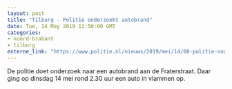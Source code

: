 ```yaml
---
layout: post
title: "Tilburg - Politie onderzoekt autobrand"
date: Tue, 14 May 2019 11:50:00 GMT
categories: 
- noord-brabant 
- tilburg 
externe_link: "https://www.politie.nl/nieuws/2019/mei/14/08-politie-onderzoekt-autobrand.html"
---
```


De politie doet onderzoek naar een autobrand aan de Fraterstraat. Daar ging op dinsdag 14 mei rond 2.30 uur een auto in vlammen op.
